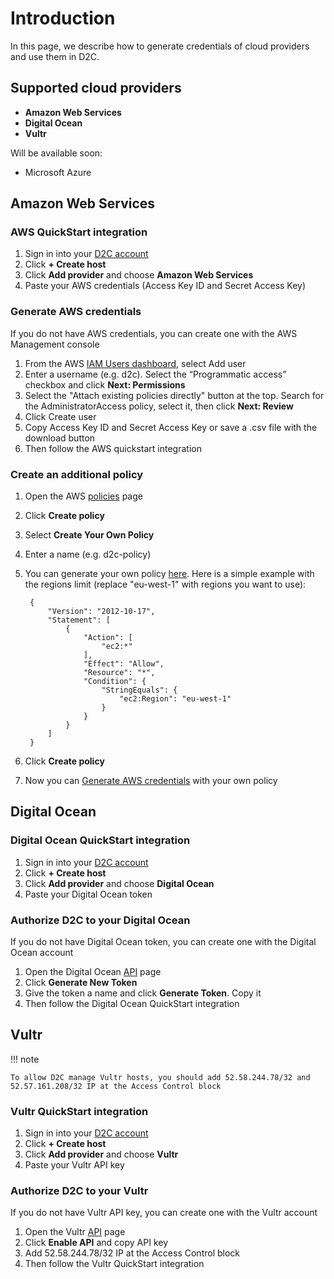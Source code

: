 # Introduction

In this page, we describe how to generate credentials of cloud providers and use them in D2C.

## Supported cloud providers

- **Amazon Web Services**
- **Digital Ocean**
- **Vultr**

Will be available soon:

- Microsoft Azure

## Amazon Web Services

### AWS QuickStart integration

1. Sign in into your [D2C account](https://panel.d2c.io/account/login)
2. Click **+ Create host**
3. Click **Add provider** and choose **Amazon Web Services**
5. Paste your AWS credentials (Access Key ID and Secret Access Key)

### Generate AWS credentials

If you do not have AWS credentials, you can create one with the AWS Management console

1. From the AWS [IAM Users dashboard](https://console.aws.amazon.com/iam/home?#/users), select Add user
2. Enter a username (e.g. d2c). Select the “Programmatic access” checkbox and click **Next: Permissions**
3. Select the "Attach existing policies directly" button at the top. Search for the AdministratorAccess policy, select it, then click **Next: Review**
4. Click Create user
5. Copy Access Key ID and Secret Access Key or save a .csv file with the download button
6. Then follow the AWS quickstart integration

### Create an additional policy

1. Open the AWS [policies](https://console.aws.amazon.com/iam/home?#/policies) page
2. Click **Create policy**
3. Select **Create Your Own Policy**
4. Enter a name (e.g. d2c-policy)
5. You can generate your own policy [here](https://awspolicygen.s3.amazonaws.com). Here is a simple example with the regions limit (replace "eu-west-1" with regions you want to use):

        {
            "Version": "2012-10-17",
            "Statement": [
                {
                    "Action": [
                        "ec2:*"
                    ],
                    "Effect": "Allow",
                    "Resource": "*",
                    "Condition": {
                        "StringEquals": {
                            "ec2:Region": "eu-west-1"
                        }
                    }
                }
            ]
        }

6. Click **Create policy**
7. Now you can [Generate AWS credentials](/getting-started/cloud-providers/#generate-aws-credentials) with your own policy

## Digital Ocean

### Digital Ocean QuickStart integration

1. Sign in into your [D2C account](https://panel.d2c.io/account/login)
2. Click **+ Create host**
3. Click **Add provider** and choose **Digital Ocean**
4. Paste your Digital Ocean token

### Authorize D2C to your Digital Ocean

If you do not have Digital Ocean token, you can create one with the Digital Ocean account

1. Open the Digital Ocean [API](https://cloud.digitalocean.com/settings/api/tokens) page
2. Click **Generate New Token**
3. Give the token a name and click **Generate Token**. Copy it
4. Then follow the Digital Ocean QuickStart integration

## Vultr

!!! note

    To allow D2C manage Vultr hosts, you should add 52.58.244.78/32 and 52.57.161.208/32 IP at the Access Control block

### Vultr QuickStart integration

1. Sign in into your [D2C account](https://panel.d2c.io/account/login)
2. Click **+ Create host**
3. Click **Add provider** and choose **Vultr**
4. Paste your Vultr API key

### Authorize D2C to your Vultr

If you do not have Vultr API key, you can create one with the Vultr account

1. Open the Vultr [API](https://my.vultr.com/settings/#settingsapi) page
2. Click **Enable API** and copy API key
3. Add 52.58.244.78/32 IP at the Access Control block
4. Then follow the Vultr QuickStart integration
